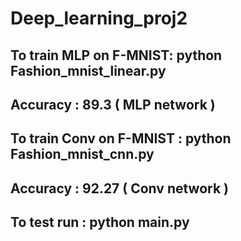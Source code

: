 # Deep_learning_proj2

## To train MLP on F-MNIST: python Fashion_mnist_linear.py
## Accuracy : 89.3 ( MLP network )
## To train Conv on F-MNIST : python Fashion_mnist_cnn.py
## Accuracy : 92.27 ( Conv network )
## To test run : python main.py
